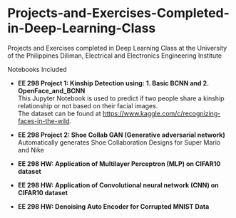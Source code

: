 # Projects-and-Exercises-Completed-in-Deep-Learning-Class
Projects and Exercises completed in Deep Learning Class at the University of the Philippines Diliman, Electrical and Electronics Engineering Institute

Notebooks Included 
* **EE 298 Project 1: Kinship Detection using: 1. Basic BCNN and 2. OpenFace_and_BCNN** \
  This Jupyter Notebook is used to predict if two people share a kinship relationship or not based on their facial images. \
  The dataset can be found at https://www.kaggle.com/c/recognizing-faces-in-the-wild.

* **EE 298 Project 2: Shoe Collab GAN (Generative adversarial network)** \
    Automatically generates Shoe Collaboration Designs for Super Mario and Nike
    
* **EE 298 HW: Application of Multilayer Perceptron (MLP) on CIFAR10 dataset** 

* **EE 298 HW: Application of Convolutional neural network (CNN) on CIFAR10 dataset** 

* **EE 298 HW: Denoising Auto Encoder for Corrupted MNIST Data**
